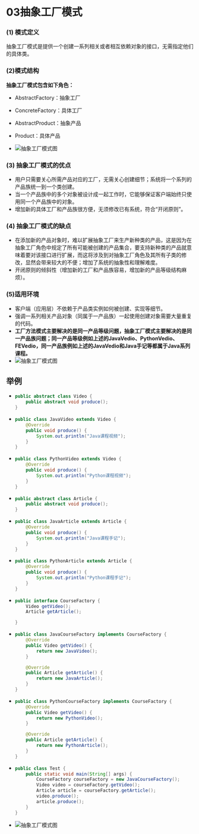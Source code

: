 # 03抽象工厂模式

### (1) 模式定义

抽象工厂模式是提供一个创建一系列相关或者相互依赖对象的接口，无需指定他们的具体类。

### (2)模式结构

**抽象工厂模式包含如下角色：**

- AbstractFactory：抽象工厂
- ConcreteFactory：具体工厂
- AbstractProduct：抽象产品
- Product：具体产品

- ![抽象工厂模式图](https://raw.github.com/LGSKOKO/SoftwareEngineering/master/设计模式/img/抽象工厂模式图1.png)

### (3) 抽象工厂模式的优点

- 用户只需要关心所需产品对应的工厂，无需关心创建细节；系统将一个系列的产品族统一到一个类创建。
-  当一个产品族中的多个对象被设计成一起工作时，它能够保证客户端始终只使用同一个产品族中的对象。 
-  增加新的具体工厂和产品族很方便，无须修改已有系统，符合“开闭原则”。  

### (4) 抽象工厂模式的缺点

-  在添加新的产品对象时，难以扩展抽象工厂来生产新种类的产品，这是因为在抽象工厂角色中规定了所有可能被创建的产品集合，要支持新种类的产品就意味着要对该接口进行扩展，而这将涉及到对抽象工厂角色及其所有子类的修改，显然会带来较大的不便；增加了系统的抽象性和理解难度。
-  开闭原则的倾斜性（增加新的工厂和产品族容易，增加新的产品等级结构麻烦）。

### (5)适用环境

- 客户端（应用层）不依赖于产品类实例如何被创建、实现等细节。
- 强调一系列相关产品对象（同属于一产品族）一起使用创建对象需要大量重复的代码。
- **工厂方法模式主要解决的是同一产品等级问题，抽象工厂模式主要解决的是同一产品族问题；同一产品等级例如上述的JavaVedio、PythonVedio、FEVedio，同一产品族例如上述的JavaVedio和Java手记等都属于Java系列课程。**
- ![抽象工厂模式图](https://raw.github.com/LGSKOKO/SoftwareEngineering/master/设计模式/img/抽象工厂模式图2.png)

## 举例

- ```java
  public abstract class Video {
      public abstract void produce();
  }
  ```

- ```java
  public class JavaVideo extends Video {
      @Override
      public void produce() {
          System.out.println("Java课程视频");
      }
  }
  ```

- ```java
  public class PythonVideo extends Video {
      @Override
      public void produce() {
          System.out.println("Python课程视频");
      }
  }
  ```

- ```java
  public abstract class Article {
      public abstract void produce();
  }
  ```

- ```java
  public class JavaArticle extends Article {
      @Override
      public void produce() {
          System.out.println("Java课程手记");
      }
  }
  
  ```

- ```java
  public class PythonArticle extends Article {
      @Override
      public void produce() {
          System.out.println("Python课程手记");
      }
  }
  ```

- ```java
  public interface CourseFactory {
      Video getVideo();
      Article getArticle();
  
  }
  ```

- ```java
  public class JavaCourseFactory implements CourseFactory {
      @Override
      public Video getVideo() {
          return new JavaVideo();
      }
  
      @Override
      public Article getArticle() {
          return new JavaArticle();
      }
  }
  
  ```

- ```java
  public class PythonCourseFactory implements CourseFactory {
      @Override
      public Video getVideo() {
          return new PythonVideo();
      }
  
      @Override
      public Article getArticle() {
          return new PythonArticle();
      }
  }
  ```

- ```java
  public class Test {
      public static void main(String[] args) {
          CourseFactory courseFactory = new JavaCourseFactory();
          Video video = courseFactory.getVideo();
          Article article = courseFactory.getArticle();
          video.produce();
          article.produce();
      }
  }
  ```

- ![抽象工厂模式图](https://raw.github.com/LGSKOKO/SoftwareEngineering/master/设计模式/img/抽象工厂模式图3.png)





